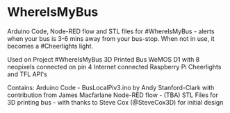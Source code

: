 # WhereIsMyBus
Arduino Code, Node-RED flow and STL files for #WhereIsMyBus - alerts when your bus is 3-6 mins away from your bus-stop.
When not in use, it becomes a #Cheerlights light.

Used on Project #WhereIsMyBus
3D Printed Bus
WeMOS D1 with 8 neopixels connected on pin 4 
Internet connected Raspberry Pi
Cheerlights and TFL API's

Contains: 
Arduino Code - BusLocalPiv3.ino by Andy Stanford-Clark with contribution from James Macfarlane
Node-RED flow - (TBA)
STL Files for 3D printing bus - with thanks to Steve Cox (@SteveCox3D) for initial design
